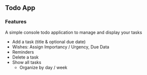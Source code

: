 ## Todo App

### Features 
A simple console todo application to manage and display your tasks

- Add a task (title & optional due date)
-   Wishes:  Assign Importancy / Urgency, Due Data
-   Reminders
- Delete a task
- Show all tasks
  - Organize by day / week
